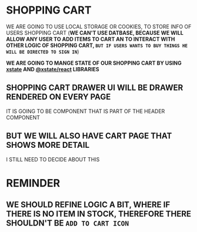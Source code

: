 # SHOPPING CART

WE ARE GOING TO USE LOCAL STORAGE OR COOKIES, TO STORE INFO OF USERS SHOPPING CART (**WE CAN'T USE DATBASE, BECAUSE WE WILL ALLOW ANY USER TO ADD ITEMS TO CART AN TO INTERACT WITH OTHER LOGIC OF SHOPPING CART, `BUT IF USERS WANTS TO BUY THINGS HE WILL BE DIRECTED TO SIGN IN`**)

**WE ARE GOING TO MANGE STATE OF OUR SHOPPING CART BY USING [xstate](https://www.npmjs.com/package/xstate) AND [@xstate/react](https://www.npmjs.com/package/@xstate/react) LIBRARIES**

## SHOPPING CART DRAWER UI WILL BE DRAWER RENDERED ON EVERY PAGE

IT IS GOING TO BE COMPONENT THAT IS PART OF THE HEADER COMPONENT

## BUT WE WILL ALSO HAVE CART PAGE THAT SHOWS MORE DETAIL

I STILL NEED TO DECIDE ABOUT THIS

# REMINDER

## WE SHOULD REFINE LOGIC A BIT, WHERE IF THERE IS NO ITEM IN STOCK, THEREFORE THERE SHOULDN'T BE `ADD TO CART ICON` 


